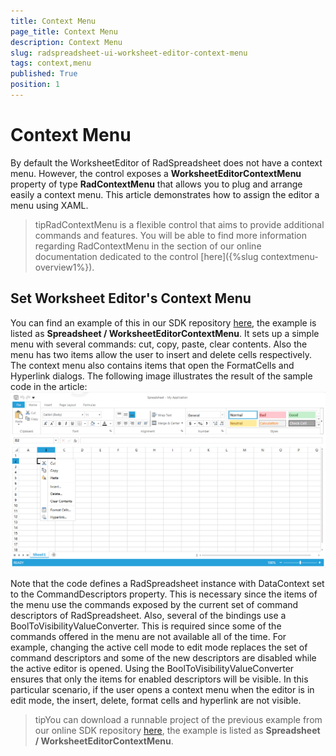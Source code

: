 ```yaml
---
title: Context Menu
page_title: Context Menu
description: Context Menu
slug: radspreadsheet-ui-worksheet-editor-context-menu
tags: context,menu
published: True
position: 1
---
```


# Context Menu



By default the WorksheetEditor of RadSpreadsheet does not have a context menu. However, the control exposes a __WorksheetEditorContextMenu__ property of type __RadContextMenu__ that allows you to plug and arrange easily a context menu. This article demonstrates how to assign the editor a menu using XAML.
      

>tipRadContextMenu is a flexible control that aims to provide additional commands and features. You will be able to find more information regarding RadContextMenu in the section of our online documentation dedicated to the control [here]({%slug contextmenu-overview1%}).
        

## Set Worksheet Editor's Context Menu

You can find an example of this in our SDK repository [here](https://github.com/telerik/xaml-sdk), the example is listed as __Spreadsheet / WorksheetEditorContextMenu__. It sets up a simple menu with several commands: cut, copy, paste, clear contents. Also the menu has two items allow the user to insert and delete cells respectively. The context menu also contains items that open the FormatCells and Hyperlink dialogs. The following image illustrates the result of the sample code in the article: ![Rad Spreadsheet UI Worksheet Editor Context Menu 01](images/RadSpreadsheet_UI_Worksheet_Editor_Context_Menu_01.png)

Note that the code defines a RadSpreadsheet instance with DataContext set to the CommandDescriptors property. This is necessary since the items of the menu use the commands exposed by the current set of command descriptors of RadSpreadsheet. Also, several of the bindings use a BoolToVisibilityValueConverter. This is required since some of the commands offered in the menu are not available all of the time. For example, changing the active cell mode to edit mode replaces the set of command descriptors and some of the new descriptors are disabled while the active editor is opened. Using the BoolToVisibilityValueConverter ensures that only the items for enabled descriptors will be visible. In this particular scenario, if the user opens a context menu when the editor is in edit mode, the insert, delete, format cells and hyperlink are not visible.
        

>tipYou can download a runnable project of the previous example from our online SDK repository [here](https://github.com/telerik/xaml-sdk), the example is listed as __Spreadsheet / WorksheetEditorContextMenu__.
          
